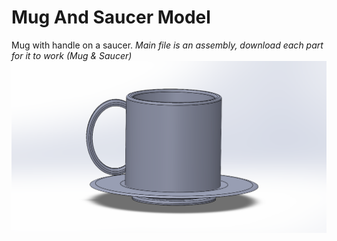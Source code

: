 # Mug And Saucer Model
Mug with handle on a saucer. *Main file is an assembly, download each part for it to work (Mug & Saucer)*
![Mug And Saucer](https://github.com/hayleywatkinss/SolidWorks-/blob/main/Mug_And_Saucer/Mug%26Saucer_Picture.png)
